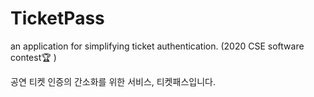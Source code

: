 # TicketPass
an application for simplifying ticket authentication. (2020 CSE software contest🏆 )

공연 티켓 인증의 간소화를 위한 서비스, 티켓패스입니다.
